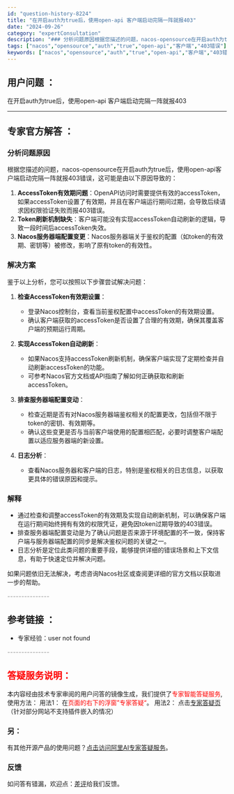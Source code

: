 ```yaml
---
id: "question-history-8224"
title: "在开启auth为true后，使用open-api 客户端启动完隔一阵就报403"
date: "2024-09-26"
category: "expertConsultation"
description: "### 分析问题原因根据您描述的问题，nacos-opensource在开启auth为true后，使用open-api客户端启动完隔一阵就报403错误，这可能是由以下原因导致的：1. **AccessToken有效期问题**：OpenAPI访问时需要提供有效的accessToken，如果access"
tags: ["nacos","opensource","auth","true","open-api","客户端","403错误"]
keywords: ["nacos","opensource","auth","true","open-api","客户端","403错误"]
---
```


## 用户问题 ： 
 在开启auth为true后，使用open-api 客户端启动完隔一阵就报403  

---------------
## 专家官方解答 ：

### 分析问题原因

根据您描述的问题，nacos-opensource在开启auth为true后，使用open-api客户端启动完隔一阵就报403错误，这可能是由以下原因导致的：

1. **AccessToken有效期问题**：OpenAPI访问时需要提供有效的accessToken，如果accessToken设置了有效期，并且在客户端运行期间过期，会导致后续请求因权限验证失败而报403错误。
2. **Token刷新机制缺失**：客户端可能没有实现accessToken自动刷新的逻辑，导致一段时间后accessToken失效。
3. **Nacos服务器端配置变更**：Nacos服务器端关于鉴权的配置（如token的有效期、密钥等）被修改，影响了原有token的有效性。

### 解决方案

鉴于以上分析，您可以按照以下步骤尝试解决问题：

1. **检查AccessToken有效期设置**：
   - 登录Nacos控制台，查看当前鉴权配置中accessToken的有效期设置。
   - 确认客户端获取的accessToken是否设置了合理的有效期，确保其覆盖客户端的预期运行周期。

2. **实现AccessToken自动刷新**：
   - 如果Nacos支持accessToken刷新机制，确保客户端实现了定期检查并自动刷新accessToken的功能。
   - 可参考Nacos官方文档或API指南了解如何正确获取和刷新accessToken。

3. **排查服务器端配置变动**：
   - 检查近期是否有对Nacos服务器端鉴权相关的配置更改，包括但不限于token的密钥、有效期等。
   - 确认这些变更是否与当前客户端使用的配置相匹配，必要时调整客户端配置以适应服务器端的新设置。

4. **日志分析**：
   - 查看Nacos服务器和客户端的日志，特别是鉴权相关的日志信息，以获取更具体的错误原因和提示。

### 解释

- 通过检查和调整accessToken的有效期及实现自动刷新机制，可以确保客户端在运行期间始终拥有有效的权限凭证，避免因token过期导致的403错误。
- 排查服务器端配置变动是为了确认问题是否来源于环境配置的不一致，保持客户端与服务器端配置的同步是解决鉴权问题的关键之一。
- 日志分析是定位此类问题的重要手段，能够提供详细的错误场景和上下文信息，有助于快速定位并解决问题。

如果问题依旧无法解决，考虑咨询Nacos社区或查阅更详细的官方文档以获取进一步的帮助。


<font color="#949494">---------------</font> 


## 参考链接 ：

* 专家经验：user not found 


 <font color="#949494">---------------</font> 
 


## <font color="#FF0000">答疑服务说明：</font> 

本内容经由技术专家审阅的用户问答的镜像生成，我们提供了<font color="#FF0000">专家智能答疑服务</font>,使用方法：
用法1： 在<font color="#FF0000">页面的右下的浮窗”专家答疑“</font>。
用法2： 点击[专家答疑页](https://answer.opensource.alibaba.com/docs/intro)（针对部分网站不支持插件嵌入的情况）
### 另：


有其他开源产品的使用问题？[点击访问阿里AI专家答疑服务](https://answer.opensource.alibaba.com/docs/intro)。
### 反馈
如问答有错漏，欢迎点：[差评](https://ai.nacos.io/user/feedbackByEnhancerGradePOJOID?enhancerGradePOJOId=16232)给我们反馈。
